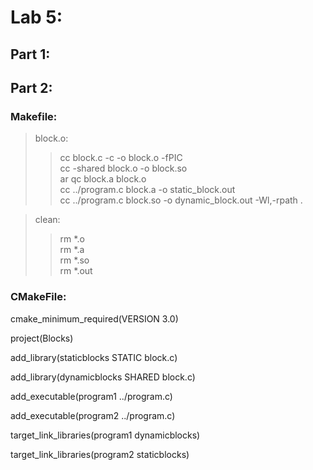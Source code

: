 # Lab 5:

## Part 1:


## Part 2:

### Makefile:

> block.o:  
>>    cc block.c -c -o block.o -fPIC  
>>    cc -shared block.o -o block.so  
>>    ar qc block.a block.o  
>>    cc ../program.c block.a -o static_block.out  
>>    cc ../program.c block.so -o dynamic_block.out -Wl,-rpath .

> clean:  
>>    rm \*.o  
>>    rm \*.a  
>>    rm \*.so  
>>    rm \*.out  

### CMakeFile:

cmake_minimum_required(VERSION 3.0)  

project(Blocks)  

add_library(staticblocks STATIC block.c)  

add_library(dynamicblocks SHARED block.c)  

add_executable(program1 ../program.c)  

add_executable(program2 ../program.c)  

target_link_libraries(program1 dynamicblocks)  

target_link_libraries(program2 staticblocks)  
